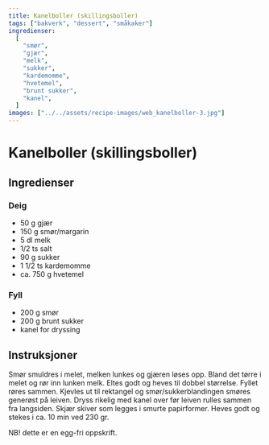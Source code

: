 ```yaml
---
title: Kanelboller (skillingsboller)
tags: ["bakverk", "dessert", "småkaker"]
ingredienser:
  [
    "smør",
    "gjær",
    "melk",
    "sukker",
    "kardemomme",
    "hvetemel",
    "brunt sukker",
    "kanel",
  ]
images: ["../../assets/recipe-images/web_kanelboller-3.jpg"]
---
```


# Kanelboller (skillingsboller)

## Ingredienser

### Deig

- 50 g gjær
- 150 g smør/margarin
- 5 dl melk
- 1/2 ts salt
- 90 g sukker
- 1 1/2 ts kardemomme
- ca. 750 g hvetemel

### Fyll

- 200 g smør
- 200 g brunt sukker
- kanel for dryssing

## Instruksjoner

Smør smuldres i melet, melken lunkes og gjæren løses opp. Bland det tørre i melet og rør inn lunken melk. Eltes godt og heves til dobbel størrelse. Fyllet røres sammen. Kjevles ut til rektangel og smør/sukkerblandingen smøres generøst på leiven. Dryss rikelig med kanel over før leiven rulles sammen fra langsiden. Skjær skiver som legges i smurte papirformer. Heves godt og stekes i ca. 10 min ved 230 gr.

NB! dette er en egg-fri oppskrift.
